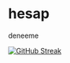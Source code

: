# hesap
deneeme



[![GitHub Streak](https://github-readme-streak-stats.herokuapp.com/?user=DenverCoder1)](https://git.io/streak-stats)
